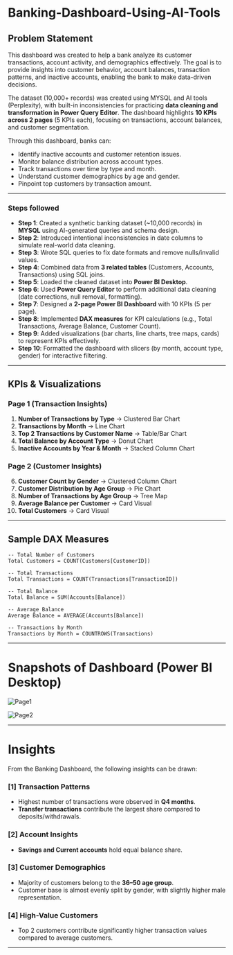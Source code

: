 # Banking-Dashboard-Using-AI-Tools

## Problem Statement

This dashboard was created to help a bank analyze its customer transactions, account activity, and demographics effectively. The goal is to provide insights into customer behavior, account balances, transaction patterns, and inactive accounts, enabling the bank to make data-driven decisions.

The dataset (10,000+ records) was created using MYSQL and AI tools (Perplexity), with built-in inconsistencies for practicing **data cleaning and transformation in Power Query Editor**. The dashboard highlights **10 KPIs across 2 pages** (5 KPIs each), focusing on transactions, account balances, and customer segmentation.

Through this dashboard, banks can:

* Identify inactive accounts and customer retention issues.
* Monitor balance distribution across account types.
* Track transactions over time by type and month.
* Understand customer demographics by age and gender.
* Pinpoint top customers by transaction amount.

---

### Steps followed

* **Step 1**: Created a synthetic banking dataset (\~10,000 records) in **MYSQL** using AI-generated queries and schema design.
* **Step 2**: Introduced intentional inconsistencies in date columns to simulate real-world data cleaning.
* **Step 3**: Wrote SQL queries to fix date formats and remove nulls/invalid values.
* **Step 4**: Combined data from **3 related tables** (Customers, Accounts, Transactions) using SQL joins.
* **Step 5**: Loaded the cleaned dataset into **Power BI Desktop**.
* **Step 6**: Used **Power Query Editor** to perform additional data cleaning (date corrections, null removal, formatting).
* **Step 7**: Designed a **2-page Power BI Dashboard** with 10 KPIs (5 per page).
* **Step 8**: Implemented **DAX measures** for KPI calculations (e.g., Total Transactions, Average Balance, Customer Count).
* **Step 9**: Added visualizations (bar charts, line charts, tree maps, cards) to represent KPIs effectively.
* **Step 10**: Formatted the dashboard with slicers (by month, account type, gender) for interactive filtering.

---

## KPIs & Visualizations

### Page 1 (Transaction Insights)

1. **Number of Transactions by Type** → Clustered Bar Chart
2. **Transactions by Month** → Line Chart
3. **Top 2 Transactions by Customer Name** → Table/Bar Chart
4. **Total Balance by Account Type** → Donut Chart
5. **Inactive Accounts by Year & Month** → Stacked Column Chart

### Page 2 (Customer Insights)

6. **Customer Count by Gender** → Clustered Column Chart
7. **Customer Distribution by Age Group** → Pie Chart
8. **Number of Transactions by Age Group** → Tree Map
9. **Average Balance per Customer** → Card Visual
10. **Total Customers** → Card Visual

---

## Sample DAX Measures

```DAX
-- Total Number of Customers
Total Customers = COUNT(Customers[CustomerID])

-- Total Transactions
Total Transactions = COUNT(Transactions[TransactionID])

-- Total Balance
Total Balance = SUM(Accounts[Balance])

-- Average Balance
Average Balance = AVERAGE(Accounts[Balance])

-- Transactions by Month
Transactions by Month = COUNTROWS(Transactions)
```

---

# Snapshots of Dashboard (Power BI Desktop)

![Page1](https://github.com/user-attachments/assets/429d129e-a92c-4acd-973d-0f8bda3eedf8)

![Page2](https://github.com/user-attachments/assets/373e5178-1051-4ee3-9868-24947a34cf21)

---

# Insights

From the Banking Dashboard, the following insights can be drawn:

### \[1] Transaction Patterns

* Highest number of transactions were observed in **Q4 months**.
* **Transfer transactions** contribute the largest share compared to deposits/withdrawals.

### \[2] Account Insights

* **Savings and Current accounts** hold equal balance share.

### \[3] Customer Demographics

* Majority of customers belong to the **36–50 age group**.
* Customer base is almost evenly split by gender, with slightly higher male representation.

### \[4] High-Value Customers

* Top 2 customers contribute significantly higher transaction values compared to average customers.

---
